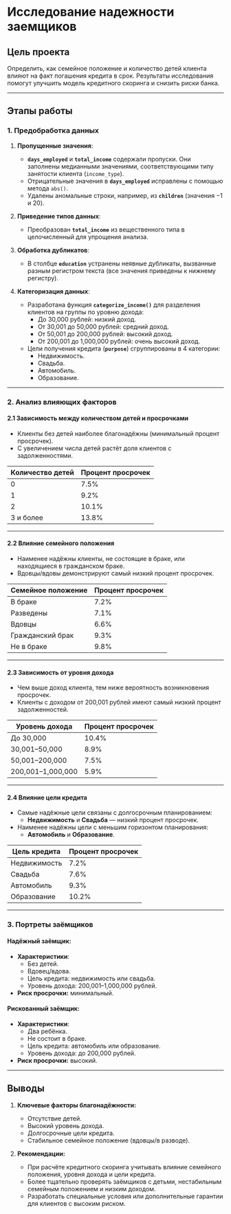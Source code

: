 # Исследование надежности заемщиков

## Цель проекта
Определить, как семейное положение и количество детей клиента влияют на факт погашения кредита в срок. Результаты исследования помогут улучшить модель кредитного скоринга и снизить риски банка.

---

## Этапы работы

### 1. Предобработка данных
1. **Пропущенные значения**:
   - **`days_employed`** и **`total_income`** содержали пропуски. Они заполнены медианными значениями, соответствующими типу занятости клиента (`income_type`).
   - Отрицательные значения в **`days_employed`** исправлены с помощью метода `abs()`.
   - Удалены аномальные строки, например, из **`children`** (значения −1 и 20).

2. **Приведение типов данных**:
   - Преобразован **`total_income`** из вещественного типа в целочисленный для упрощения анализа.

3. **Обработка дубликатов**:
   - В столбце **`education`** устранены неявные дубликаты, вызванные разным регистром текста (все значения приведены к нижнему регистру).

4. **Категоризация данных**:
   - Разработана функция **`categorize_income()`** для разделения клиентов на группы по уровню дохода:
     - До 30,000 рублей: низкий доход.
     - От 30,001 до 50,000 рублей: средний доход.
     - От 50,001 до 200,000 рублей: высокий доход.
     - От 200,001 до 1,000,000 рублей: очень высокий доход.
   - Цели получения кредита (**`purpose`**) сгруппированы в 4 категории:
     - Недвижимость.
     - Свадьба.
     - Автомобиль.
     - Образование.

---

### 2. Анализ влияющих факторов
#### 2.1 Зависимость между количеством детей и просрочками
- Клиенты без детей наиболее благонадёжны (минимальный процент просрочек).  
- С увеличением числа детей растёт доля клиентов с задолженностями.

| Количество детей | Процент просрочек |
|------------------|-------------------|
| 0                | 7.5%             |
| 1                | 9.2%             |
| 2                | 10.1%            |
| 3 и более        | 13.8%            |

---

#### 2.2 Влияние семейного положения
- Наименее надёжны клиенты, не состоящие в браке, или находящиеся в гражданском браке.  
- Вдовцы/вдовы демонстрируют самый низкий процент просрочек.  

| Семейное положение     | Процент просрочек |
|-------------------------|-------------------|
| В браке                | 7.2%             |
| Разведены              | 7.1%             |
| Вдовцы                 | 6.6%             |
| Гражданский брак       | 9.3%             |
| Не в браке             | 9.8%             |

---

#### 2.3 Зависимость от уровня дохода
- Чем выше доход клиента, тем ниже вероятность возникновения просрочек.  
- Клиенты с доходом от 200,001 рублей имеют самый низкий процент задолженностей.

| Уровень дохода         | Процент просрочек |
|-------------------------|-------------------|
| До 30,000              | 10.4%            |
| 30,001–50,000          | 8.9%             |
| 50,001–200,000         | 7.5%             |
| 200,001–1,000,000      | 5.9%             |

---

#### 2.4 Влияние цели кредита
- Самые надёжные цели связаны с долгосрочным планированием:
  - **Недвижимость** и **Свадьба** — низкий процент просрочек.
- Наименее надёжны цели с меньшим горизонтом планирования:
  - **Автомобиль** и **Образование**.

| Цель кредита      | Процент просрочек |
|--------------------|-------------------|
| Недвижимость      | 7.2%             |
| Свадьба           | 7.6%             |
| Автомобиль        | 9.3%             |
| Образование       | 10.2%            |

---

### 3. Портреты заёмщиков
#### Надёжный заёмщик:
- **Характеристики**:
  - Без детей.
  - Вдовец/вдова.
  - Цель кредита: недвижимость или свадьба.
  - Уровень дохода: 200,001–1,000,000 рублей.
- **Риск просрочки:** минимальный.

#### Рискованный заёмщик:
- **Характеристики**:
  - Два ребёнка.
  - Не состоит в браке.
  - Цель кредита: автомобиль или образование.
  - Уровень дохода: до 200,000 рублей.
- **Риск просрочки:** высокий.

---

## Выводы
1. **Ключевые факторы благонадёжности:**
   - Отсутствие детей.
   - Высокий уровень дохода.
   - Долгосрочные цели кредита.
   - Стабильное семейное положение (вдовцы/в разводе).  

2. **Рекомендации:**
   - При расчёте кредитного скоринга учитывать влияние семейного положения, уровня дохода и цели кредита.  
   - Более тщательно проверять заёмщиков с детьми, нестабильным семейным положением и низким доходом.  
   - Разработать специальные условия или дополнительные гарантии для клиентов с высоким риском.  
